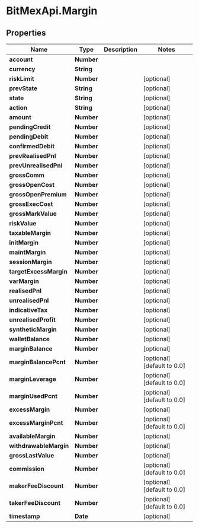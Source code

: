 # BitMexApi.Margin

## Properties
Name | Type | Description | Notes
------------ | ------------- | ------------- | -------------
**account** | **Number** |  | 
**currency** | **String** |  | 
**riskLimit** | **Number** |  | [optional] 
**prevState** | **String** |  | [optional] 
**state** | **String** |  | [optional] 
**action** | **String** |  | [optional] 
**amount** | **Number** |  | [optional] 
**pendingCredit** | **Number** |  | [optional] 
**pendingDebit** | **Number** |  | [optional] 
**confirmedDebit** | **Number** |  | [optional] 
**prevRealisedPnl** | **Number** |  | [optional] 
**prevUnrealisedPnl** | **Number** |  | [optional] 
**grossComm** | **Number** |  | [optional] 
**grossOpenCost** | **Number** |  | [optional] 
**grossOpenPremium** | **Number** |  | [optional] 
**grossExecCost** | **Number** |  | [optional] 
**grossMarkValue** | **Number** |  | [optional] 
**riskValue** | **Number** |  | [optional] 
**taxableMargin** | **Number** |  | [optional] 
**initMargin** | **Number** |  | [optional] 
**maintMargin** | **Number** |  | [optional] 
**sessionMargin** | **Number** |  | [optional] 
**targetExcessMargin** | **Number** |  | [optional] 
**varMargin** | **Number** |  | [optional] 
**realisedPnl** | **Number** |  | [optional] 
**unrealisedPnl** | **Number** |  | [optional] 
**indicativeTax** | **Number** |  | [optional] 
**unrealisedProfit** | **Number** |  | [optional] 
**syntheticMargin** | **Number** |  | [optional] 
**walletBalance** | **Number** |  | [optional] 
**marginBalance** | **Number** |  | [optional] 
**marginBalancePcnt** | **Number** |  | [optional] [default to 0.0]
**marginLeverage** | **Number** |  | [optional] [default to 0.0]
**marginUsedPcnt** | **Number** |  | [optional] [default to 0.0]
**excessMargin** | **Number** |  | [optional] 
**excessMarginPcnt** | **Number** |  | [optional] [default to 0.0]
**availableMargin** | **Number** |  | [optional] 
**withdrawableMargin** | **Number** |  | [optional] 
**grossLastValue** | **Number** |  | [optional] 
**commission** | **Number** |  | [optional] [default to 0.0]
**makerFeeDiscount** | **Number** |  | [optional] [default to 0.0]
**takerFeeDiscount** | **Number** |  | [optional] [default to 0.0]
**timestamp** | **Date** |  | [optional] 


